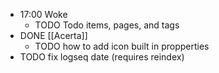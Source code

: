 - 17:00 Woke
	- TODO Todo items, pages, and tags
- DONE [[Acerta]]
	- TODO how to add icon built in propperties
- TODO fix logseq date (requires reindex)